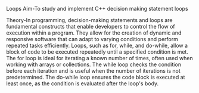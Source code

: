 Loops
Aim-To study and implement C++ decision making statement loops

Theory-In programming, decision-making statements and loops are fundamental constructs that enable developers to control the flow of execution within a program. They allow for the creation of dynamic and responsive software that can adapt to varying conditions and perform repeated tasks efficiently. Loops, such as for, while, and do-while, allow a block of code to be executed repeatedly until a specified condition is met. The for loop is ideal for iterating a known number of times, often used when working with arrays or collections. The while loop checks the condition before each iteration and is useful when the number of iterations is not predetermined. The do-while loop ensures the code block is executed at least once, as the condition is evaluated after the loop's body.
